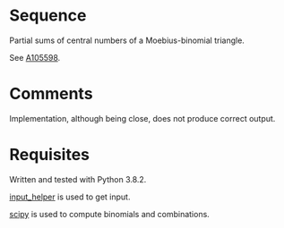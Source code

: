 # Sequence
Partial sums of central numbers of a Moebius-binomial triangle.

See [A105598](https://oeis.org/A105598).

# Comments
Implementation, although being close, does not produce correct output.

# Requisites
Written and tested with Python 3.8.2.

[input_helper](https://github.com/XPhyro/input_helper) is used to get input.

[scipy](https://www.scipy.org/) is used to compute binomials and combinations.
